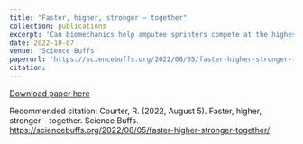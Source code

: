 ```yaml
---
title: "Faster, higher, stronger – together"
collection: publications
excerpt: 'Can biomechanics help amputee sprinters compete at the highest level?'
date: 2022-10-07
venue: 'Science Buffs'
paperurl: 'https://sciencebuffs.org/2022/08/05/faster-higher-stronger-together/'
citation: 
---
```




[Download paper here](https://sciencebuffs.org/2022/08/05/faster-higher-stronger-together/)

Recommended citation: Courter, R. (2022, August 5). Faster, higher, stronger – together. Science Buffs. https://sciencebuffs.org/2022/08/05/faster-higher-stronger-together/

